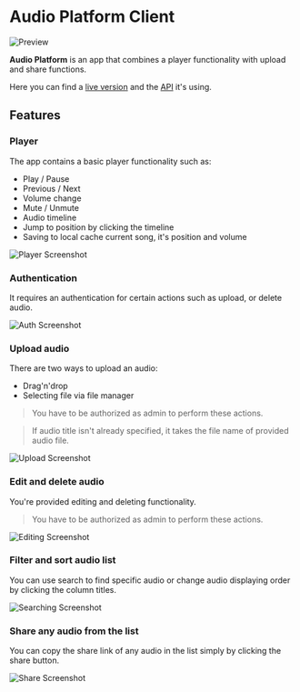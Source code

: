 # Audio Platform Client

![Preview]()

**Audio Platform** is an app that combines a player functionality with upload and share functions.

Here you can find a [live version](https://audio-platform.netlify.app/) and the [API](https://github.com/kiriushkin/audio-platform-api) it's using.

## Features

### Player

The app contains a basic player functionality such as:

- Play / Pause
- Previous / Next
- Volume change
- Mute / Unmute
- Audio timeline
- Jump to position by clicking the timeline
- Saving to local cache current song, it's position and volume

![Player Screenshot]()

### Authentication

It requires an authentication for certain actions such as upload, or delete audio.

![Auth Screenshot]()

### Upload audio

There are two ways to upload an audio:

- Drag'n'drop
- Selecting file via file manager

> You have to be authorized as admin to perform these actions.

> If audio title isn't already specified, it takes the file name of provided audio file.

![Upload Screenshot]()

### Edit and delete audio

You're provided editing and deleting functionality.

> You have to be authorized as admin to perform these actions.

![Editing Screenshot]()

### Filter and sort audio list

You can use search to find specific audio or change audio displaying order by clicking the column titles.

![Searching Screenshot]()

### Share any audio from the list

You can copy the share link of any audio in the list simply by clicking the share button.

![Share Screenshot]()
